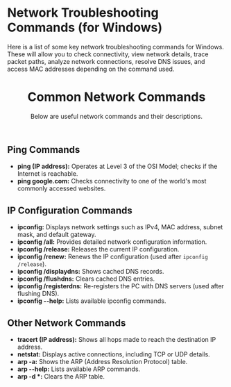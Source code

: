 <h1>Network Troubleshooting Commands (for Windows)</h1>
Here is a list of some key network troubleshooting commands for Windows. These will allow you to check connectivity, view network details, trace packet paths, analyze network connections, resolve DNS issues, and access MAC addresses depending on the command used.

<!DOCTYPE html>
<html lang="en">
<head>
    <meta charset="UTF-8">
    <meta name="viewport" content="width=device-width, initial-scale=1.0">
    <title>Network Commands</title>
</head>
<body>
    <header>
        <h1>Common Network Commands</h1>
        <p>Below are useful network commands and their descriptions.</p>
    </header>
    <section>
        <h2>Ping Commands</h2>
        <ul>
            <li><b>ping (IP address):</b> Operates at Level 3 of the OSI Model; checks if the Internet is reachable.</li>
            <li><b>ping google.com:</b> Checks connectivity to one of the world's most commonly accessed websites.</li>
        </ul>
    </section>
    <section>
        <h2>IP Configuration Commands</h2>
        <ul>
            <li><b>ipconfig:</b> Displays network settings such as IPv4, MAC address, subnet mask, and default gateway.</li>
            <li><b>ipconfig /all:</b> Provides detailed network configuration information.</li>
            <li><b>ipconfig /release:</b> Releases the current IP configuration.</li>
            <li><b>ipconfig /renew:</b> Renews the IP configuration (used after <code>ipconfig /release</code>).</li>
            <li><b>ipconfig /displaydns:</b> Shows cached DNS records.</li>
            <li><b>ipconfig /flushdns:</b> Clears cached DNS entries.</li>
            <li><b>ipconfig /registerdns:</b> Re-registers the PC with DNS servers (used after flushing DNS).</li>
            <li><b>ipconfig --help:</b> Lists available ipconfig commands.</li>
        </ul>
    </section>
    <section>
        <h2>Other Network Commands</h2>
        <ul>
            <li><b>tracert (IP address):</b> Shows all hops made to reach the destination IP address.</li>
            <li><b>netstat:</b> Displays active connections, including TCP or UDP details.</li>
            <li><b>arp -a:</b> Shows the ARP (Address Resolution Protocol) table.</li>
            <li><b>arp --help:</b> Lists available ARP commands.</li>
            <li><b>arp -d *:</b> Clears the ARP table.</li>
        </ul>
    </section>
</body>
</html>
